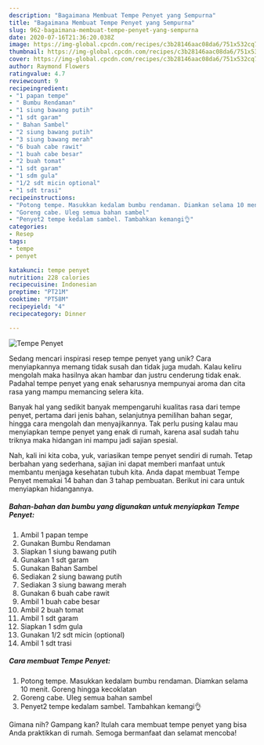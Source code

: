 ```yaml
---
description: "Bagaimana Membuat Tempe Penyet yang Sempurna"
title: "Bagaimana Membuat Tempe Penyet yang Sempurna"
slug: 962-bagaimana-membuat-tempe-penyet-yang-sempurna
date: 2020-07-16T21:36:20.038Z
image: https://img-global.cpcdn.com/recipes/c3b28146aac08da6/751x532cq70/tempe-penyet-foto-resep-utama.jpg
thumbnail: https://img-global.cpcdn.com/recipes/c3b28146aac08da6/751x532cq70/tempe-penyet-foto-resep-utama.jpg
cover: https://img-global.cpcdn.com/recipes/c3b28146aac08da6/751x532cq70/tempe-penyet-foto-resep-utama.jpg
author: Raymond Flowers
ratingvalue: 4.7
reviewcount: 9
recipeingredient:
- "1 papan tempe"
- " Bumbu Rendaman"
- "1 siung bawang putih"
- "1 sdt garam"
- " Bahan Sambel"
- "2 siung bawang putih"
- "3 siung bawang merah"
- "6 buah cabe rawit"
- "1 buah cabe besar"
- "2 buah tomat"
- "1 sdt garam"
- "1 sdm gula"
- "1/2 sdt micin optional"
- "1 sdt trasi"
recipeinstructions:
- "Potong tempe. Masukkan kedalam bumbu rendaman. Diamkan selama 10 menit. Goreng hingga kecoklatan"
- "Goreng cabe. Uleg semua bahan sambel"
- "Penyet2 tempe kedalam sambel. Tambahkan kemangi👌"
categories:
- Resep
tags:
- tempe
- penyet

katakunci: tempe penyet 
nutrition: 228 calories
recipecuisine: Indonesian
preptime: "PT21M"
cooktime: "PT58M"
recipeyield: "4"
recipecategory: Dinner

---
```



![Tempe Penyet](https://img-global.cpcdn.com/recipes/c3b28146aac08da6/751x532cq70/tempe-penyet-foto-resep-utama.jpg)

Sedang mencari inspirasi resep tempe penyet yang unik? Cara menyiapkannya memang tidak susah dan tidak juga mudah. Kalau keliru mengolah maka hasilnya akan hambar dan justru cenderung tidak enak. Padahal tempe penyet yang enak seharusnya mempunyai aroma dan cita rasa yang mampu memancing selera kita.

Banyak hal yang sedikit banyak mempengaruhi kualitas rasa dari tempe penyet, pertama dari jenis bahan, selanjutnya pemilihan bahan segar, hingga cara mengolah dan menyajikannya. Tak perlu pusing kalau mau menyiapkan tempe penyet yang enak di rumah, karena asal sudah tahu triknya maka hidangan ini mampu jadi sajian spesial.




Nah, kali ini kita coba, yuk, variasikan tempe penyet sendiri di rumah. Tetap berbahan yang sederhana, sajian ini dapat memberi manfaat untuk membantu menjaga kesehatan tubuh kita. Anda dapat membuat Tempe Penyet memakai 14 bahan dan 3 tahap pembuatan. Berikut ini cara untuk menyiapkan hidangannya.

<!--inarticleads1-->

##### Bahan-bahan dan bumbu yang digunakan untuk menyiapkan Tempe Penyet:

1. Ambil 1 papan tempe
1. Gunakan  Bumbu Rendaman
1. Siapkan 1 siung bawang putih
1. Gunakan 1 sdt garam
1. Gunakan  Bahan Sambel
1. Sediakan 2 siung bawang putih
1. Sediakan 3 siung bawang merah
1. Gunakan 6 buah cabe rawit
1. Ambil 1 buah cabe besar
1. Ambil 2 buah tomat
1. Ambil 1 sdt garam
1. Siapkan 1 sdm gula
1. Gunakan 1/2 sdt micin (optional)
1. Ambil 1 sdt trasi




<!--inarticleads2-->

##### Cara membuat Tempe Penyet:

1. Potong tempe. Masukkan kedalam bumbu rendaman. Diamkan selama 10 menit. Goreng hingga kecoklatan
1. Goreng cabe. Uleg semua bahan sambel
1. Penyet2 tempe kedalam sambel. Tambahkan kemangi👌




Gimana nih? Gampang kan? Itulah cara membuat tempe penyet yang bisa Anda praktikkan di rumah. Semoga bermanfaat dan selamat mencoba!
